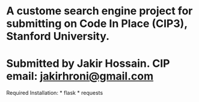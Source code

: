 # A custome search engine project for submitting on Code In Place (CIP3), Stanford University.
# Submitted by Jakir Hossain. CIP email: jakirhroni@gmail.com

Required Installation:
    * flask
    * requests